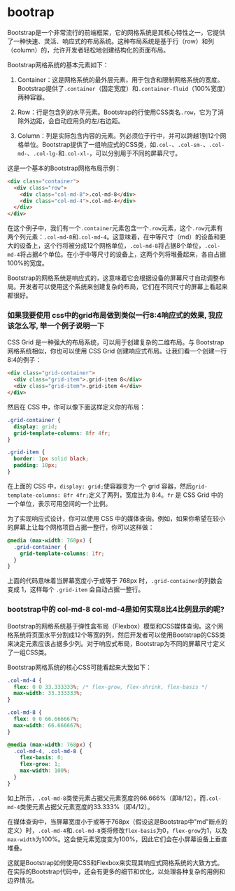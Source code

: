 # bootrap

Bootstrap是一个非常流行的前端框架，它的网格系统是其核心特性之一，它提供了一种快速、灵活、响应式的布局系统。这种布局系统是基于行（row）和列（column）的，允许开发者轻松地创建结构化的页面布局。

Bootstrap网格系统的基本元素如下：

1. Container：这是网格系统的最外层元素，用于包含和限制网格系统的宽度。Bootstrap提供了`.container`（固定宽度）和`.container-fluid`（100%宽度）两种容器。

2. Row：行是包含列的水平元素。Bootstrap的行使用CSS类名`.row`，它为了消除外边距，会自动应用负的左/右边距。

3. Column：列是实际包含内容的元素。列必须位于行中，并可以跨越1到12个网格单位。Bootstrap提供了一组响应式的CSS类，如`.col-`、`.col-sm-`、`.col-md-`、`.col-lg-`和`.col-xl-`，可以分别用于不同的屏幕尺寸。

这是一个基本的Bootstrap网格布局示例：

```html
<div class="container">
  <div class="row">
    <div class="col-md-8">.col-md-8</div>
    <div class="col-md-4">.col-md-4</div>
  </div>
</div>
```

在这个例子中，我们有一个`.container`元素包含一个`.row`元素，这个`.row`元素有两个列元素：`.col-md-8`和`.col-md-4`。这意味着，在中等尺寸（md）的设备和更大的设备上，这个行将被分成12个网格单位，`.col-md-8`将占据8个单位，`.col-md-4`将占据4个单位。在小于中等尺寸的设备上，这两个列将堆叠起来，各自占据100%的宽度。

Bootstrap的网格系统是响应式的，这意味着它会根据设备的屏幕尺寸自动调整布局。开发者可以使用这个系统来创建复杂的布局，它们在不同尺寸的屏幕上看起来都很好。

### 如果我要使用 css中的grid布局做到类似一行8:4响应式的效果, 我应该怎么写, 举一个例子说明一下

CSS Grid 是一种强大的布局系统，可以用于创建复杂的二维布局。与 Bootstrap 网格系统相似，你也可以使用 CSS Grid 创建响应式布局。让我们看一个创建一行8:4的例子：

```html
<div class="grid-container">
  <div class="grid-item">.grid-item 8</div>
  <div class="grid-item">.grid-item 4</div>
</div>
```

然后在 CSS 中，你可以像下面这样定义你的布局：

```css
.grid-container {
  display: grid;
  grid-template-columns: 8fr 4fr;
}

.grid-item {
  border: 1px solid black;
  padding: 10px;
}
```

在上面的 CSS 中，`display: grid;`使容器变为一个 grid 容器，然后`grid-template-columns: 8fr 4fr;`定义了两列，宽度比为 8:4。`fr` 是 CSS Grid 中的一个单位，表示可用空间的一个比例。

为了实现响应式设计，你可以使用 CSS 中的媒体查询。例如，如果你希望在较小的屏幕上让每个网格项目占据一整行，你可以这样做：

```css
@media (max-width: 768px) {
  .grid-container {
    grid-template-columns: 1fr;
  }
}
```

上面的代码意味着当屏幕宽度小于或等于 768px 时，`.grid-container`的列数会变成 1，这样每个 `.grid-item` 会自动占据一整行。

###  bootstrap中的 col-md-8 col-md-4是如何实现8比4比例显示的呢?
Bootstrap的网格系统基于弹性盒布局（Flexbox）模型和CSS媒体查询。这个网格系统将页面水平分割成12个等宽的列，然后开发者可以使用Bootstrap的CSS类来决定元素应该占据多少列。对于响应式布局，Bootstrap为不同的屏幕尺寸定义了一组CSS类。

Bootstrap网格系统的核心CSS可能看起来大致如下：

```css
.col-md-4 {
  flex: 0 0 33.333333%; /* flex-grow, flex-shrink, flex-basis */
  max-width: 33.333333%;
}

.col-md-8 {
  flex: 0 0 66.666667%;
  max-width: 66.666667%;
}

@media (max-width: 768px) {
  .col-md-4, .col-md-8 {
    flex-basis: 0;
    flex-grow: 1;
    max-width: 100%;
  }
}
```

如上所示，`.col-md-8`类使元素占据父元素宽度的66.666%（即8/12），而`.col-md-4`类使元素占据父元素宽度的33.333%（即4/12）。

在媒体查询中，当屏幕宽度小于或等于768px（假设这是Bootstrap中"md"断点的定义）时，`.col-md-4`和`.col-md-8`类将修改`flex-basis`为0，`flex-grow`为1，以及`max-width`为100%。这会使元素宽度变为100%，因此它们会在小屏幕设备上垂直堆叠。

这就是Bootstrap如何使用CSS和Flexbox来实现其响应式网格系统的大致方式。在实际的Bootstrap代码中，还会有更多的细节和优化，以处理各种复杂的用例和边界情况。